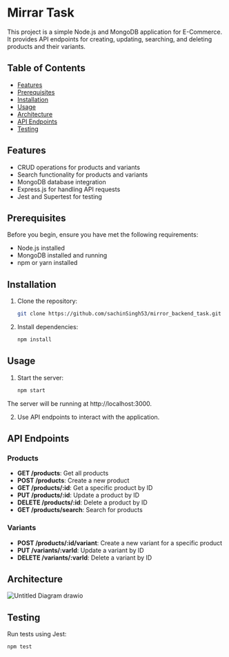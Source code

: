 # Mirrar Task

This project is a simple Node.js and MongoDB application for E-Commerce. It provides API endpoints for creating, updating, searching, and deleting products and their variants.

## Table of Contents

- [Features](#features)
- [Prerequisites](#prerequisites)
- [Installation](#installation)
- [Usage](#usage)
- [Architecture](#architecture)
- [API Endpoints](#api-endpoints)
- [Testing](#testing)

## Features

- CRUD operations for products and variants
- Search functionality for products and variants
- MongoDB database integration
- Express.js for handling API requests
- Jest and Supertest for testing

## Prerequisites

Before you begin, ensure you have met the following requirements:

- Node.js installed
- MongoDB installed and running
- npm or yarn installed

## Installation

1. Clone the repository:

   ```bash
   git clone https://github.com/sachinSingh53/mirror_backend_task.git
   
2. Install dependencies:

   ```bash
   npm install

## Usage

1. Start the server:

   ```bash
   npm start
The server will be running at http://localhost:3000.

2. Use API endpoints to interact with the application.


## API Endpoints

### Products

- **GET /products**: Get all products
- **POST /products**: Create a new product
- **GET /products/:id**: Get a specific product by ID
- **PUT /products/:id**: Update a product by ID
- **DELETE /products/:id**: Delete a product by ID
- **GET /products/search**: Search for products

### Variants

- **POST /products/:id/variant**: Create a new variant for a specific product
- **PUT /variants/:varId**: Update a variant by ID
- **DELETE /variants/:varId**: Delete a variant by ID

## Architecture
![Untitled Diagram drawio](https://github.com/sachinSingh53/mirror_backend_task/assets/96944676/f908020c-a93a-4b0b-9919-15f8a0685f1f)


## Testing

Run tests using Jest:

```bash
npm test
